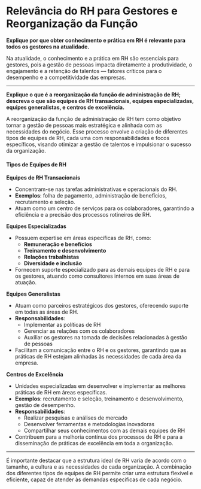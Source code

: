 # Relevância do RH para Gestores e Reorganização da Função

**Explique por que obter conhecimento e prática em RH é relevante para todos os gestores na atualidade.**

Na atualidade, o conhecimento e a prática em RH são essenciais para gestores, pois a gestão de pessoas impacta diretamente a produtividade, o engajamento e a retenção de talentos — fatores críticos para o desempenho e a competitividade das empresas.

---

**Explique o que é a reorganização da função de administração de RH; descreva o que são equipes de RH transacionais, equipes especializadas, equipes generalistas, e centros de excelência.**

A reorganização da função de administração de RH tem como objetivo tornar a gestão de pessoas mais estratégica e alinhada com as necessidades do negócio. Esse processo envolve a criação de diferentes tipos de equipes de RH, cada uma com responsabilidades e focos específicos, visando otimizar a gestão de talentos e impulsionar o sucesso da organização.

#### Tipos de Equipes de RH
**Equipes de RH Transacionais**
- Concentram-se nas tarefas administrativas e operacionais do RH.
- **Exemplos**: folha de pagamento, administração de benefícios, recrutamento e seleção.
- Atuam como um centro de serviços para os colaboradores, garantindo a eficiência e a precisão dos processos rotineiros de RH.

 **Equipes Especializadas**
- Possuem expertise em áreas específicas de RH, como:
  - **Remuneração e benefícios**
  - **Treinamento e desenvolvimento**
  - **Relações trabalhistas**
  - **Diversidade e inclusão**
- Fornecem suporte especializado para as demais equipes de RH e para os gestores, atuando como consultores internos em suas áreas de atuação.

**Equipes Generalistas**
- Atuam como parceiros estratégicos dos gestores, oferecendo suporte em todas as áreas de RH.
- **Responsabilidades**:
  - Implementar as políticas de RH
  - Gerenciar as relações com os colaboradores
  - Auxiliar os gestores na tomada de decisões relacionadas à gestão de pessoas
- Facilitam a comunicação entre o RH e os gestores, garantindo que as práticas de RH estejam alinhadas às necessidades de cada área da empresa.

**Centros de Excelência**
- Unidades especializadas em desenvolver e implementar as melhores práticas de RH em áreas específicas.
- **Exemplos**: recrutamento e seleção, treinamento e desenvolvimento, gestão de desempenho.
- **Responsabilidades**:
  - Realizar pesquisas e análises de mercado
  - Desenvolver ferramentas e metodologias inovadoras
  - Compartilhar seus conhecimentos com as demais equipes de RH
- Contribuem para a melhoria contínua dos processos de RH e para a disseminação de práticas de excelência em toda a organização.

---

É importante destacar que a estrutura ideal de RH varia de acordo com o tamanho, a cultura e as necessidades de cada organização. A combinação dos diferentes tipos de equipes de RH permite criar uma estrutura flexível e eficiente, capaz de atender às demandas específicas de cada negócio.

